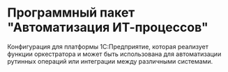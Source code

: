 ﻿# Программный пакет "Автоматизация ИТ-процессов"

Конфигурация для платформы 1С:Предприятие, которая реализует функции оркестратора и может быть использована для автоматизации рутинных операций или интеграции между различными системами.


